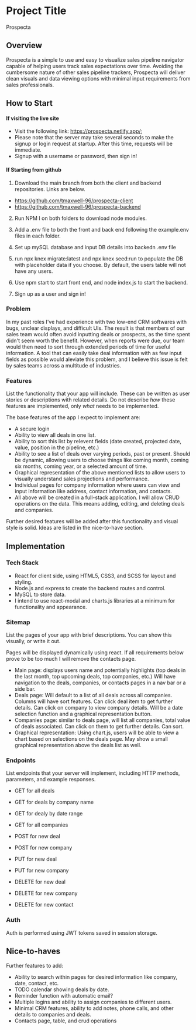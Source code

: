 # Project Title

Prospecta

## Overview

Prospecta is a simple to use and easy to visualize sales pipeline navigator capable of helping users track sales expectations over time. Avoiding the cumbersome nature of other sales pipeline trackers, Prospecta will deliver clean visuals and data viewing options with minimal input requirements from sales professionals.

## How to Start

#### If visiting the live site

- Visit the following link: https://prospecta.netlify.app/;
- Please note that the server may take several seconds to make the signup or login request at startup. After this time, requests will be immediate.
- Signup with a username or password, then sign in!

#### If Starting from github

1. Download the main branch from both the client and backend repositories. Links are below.

- https://github.com/tmaxwell-96/prospecta-client
- https://github.com/tmaxwell-96/prospecta-backend

2. Run NPM I on both folders to download node modules.

3. Add a .env file to both the front and back end following the example.env files in each folder.

4. Set up mySQL database and input DB details into backedn .env file

5. run npx knex migrate:latest and npx knex seed:run to populate the DB with placeholder data if you choose. By default, the users table will not have any users.

6. Use npm start to start front end, and node index.js to start the backend.

7. Sign up as a user and sign in!

### Problem

In my past roles I've had experience with two low-end CRM softwares with bugs, unclear displays, and difficult UIs. The result is that members of our sales team would often avoid inputting deals or prospects, as the time spent didn't seem worth the benefit. However, when reports were due, our team would then need to sort through extended periods of time for useful information. A tool that can easily take deal information with as few input fields as possible would aleviate this problem, and I believe this issue is felt by sales teams across a multitude of industries.

### Features

List the functionality that your app will include. These can be written as user stories or descriptions with related details. Do not describe _how_ these features are implemented, only _what_ needs to be implemented.

The base features of the app I expect to implement are:

- A secure login
- Ability to view all deals in one list.
- Ability to sort this list by relevent fields (date created, projected date, value, position in the pipeline, etc.)
- Ability to see a list of deals over varying periods, past or present. Should be dynamic, allowing users to choose things like coming month, coming six months, coming year, or a selected amount of time.
- Graphical representation of the above mentioned lists to allow users to visually understand sales projections and performance.
- Individual pages for company information where users can view and input information like address, contact information, and contacts.
- All above will be created in a full-stack application. I will allow CRUD operations on the data. This means adding, editing, and deleting deals and companies.

Further desired features will be added after this functionality and visual style is solid. Ideas are listed in the nice-to-have section.

## Implementation

### Tech Stack

- React for client side, using HTML5, CSS3, and SCSS for layout and styling.
- Node.js and express to create the backend routes and control.
- MySQL to store data.
- I intend to use react-modal and charts.js libraries at a minimum for functionality and appearance.

### Sitemap

List the pages of your app with brief descriptions. You can show this visually, or write it out.

Pages will be displayed dynamically using react. If all requirements below prove to be too much I will remove the contacts page.

- Main page: displays users name and potentially highlights (top deals in the last month, top upcoming deals, top companies, etc.) Will have navigation to the deals, companies, or contacts pages in a nav bar or a side bar.
- Deals page: Will default to a list of all deals across all companies. Columns will have sort features. Can click deal item to get further details. Can click on company to view company details. Will be a date selection function and a graphical representation button.
- Companies page: similar to deals page, will list all companies, total value of deals associated. Can click on them to get further details. Can sort.
- Graphical representation: Using chart.js, users will be able to view a chart based on selections on the deals page. May show a small graphical representation above the deals list as well.

### Endpoints

List endpoints that your server will implement, including HTTP methods, parameters, and example responses.

- GET for all deals
- GET for deals by company name
- GET for dealy by date range
- GET for all companies

- POST for new deal
- POST for new company

- PUT for new deal
- PUT for new company

- DELETE for new deal
- DELETE for new company
- DELETE for new contact

### Auth

Auth is performed using JWT tokens saved in session storage.

## Nice-to-haves

Further features to add:

- Ability to search within pages for desired information like company, date, contact, etc.
- TODO calendar showing deals by date.
- Reminder function with automatic email?
- Multiple logins and ability to assign companies to different users.
- Minimal CRM features, ability to add notes, phone calls, and other details to companies and deals.
- Contacts page, table, and crud operations
